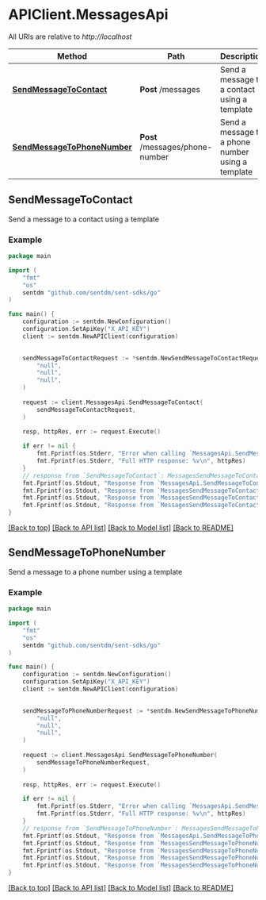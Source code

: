 # APIClient.MessagesApi

All URIs are relative to *http://localhost*

Method | Path | Description
------------- | ------------- | -------------
[**SendMessageToContact**](MessagesApi.md#SendMessageToContact) | **Post** /messages | Send a message to a contact using a template
[**SendMessageToPhoneNumber**](MessagesApi.md#SendMessageToPhoneNumber) | **Post** /messages/phone-number | Send a message to a phone number using a template



## SendMessageToContact

Send a message to a contact using a template



### Example

```go
package main

import (
    "fmt"
    "os"
    sentdm "github.com/sentdm/sent-sdks/go"
)

func main() {
    configuration := sentdm.NewConfiguration()
    configuration.SetApiKey("X_API_KEY")
    client := sentdm.NewAPIClient(configuration)

    
    sendMessageToContactRequest := *sentdm.NewSendMessageToContactRequest(
        "null",
        "null",
        "null",
    )
    
    request := client.MessagesApi.SendMessageToContact(
        sendMessageToContactRequest,
    )
    
    resp, httpRes, err := request.Execute()

    if err != nil {
        fmt.Fprintf(os.Stderr, "Error when calling `MessagesApi.SendMessageToContact``: %v\n", err)
        fmt.Fprintf(os.Stderr, "Full HTTP response: %v\n", httpRes)
    }
    // response from `SendMessageToContact`: MessagesSendMessageToContactResponse
    fmt.Fprintf(os.Stdout, "Response from `MessagesApi.SendMessageToContact`: %v\n", resp)
    fmt.Fprintf(os.Stdout, "Response from `MessagesSendMessageToContactResponse.SendMessageToContact.MessageId`: %v\n", *resp.MessageId)
    fmt.Fprintf(os.Stdout, "Response from `MessagesSendMessageToContactResponse.SendMessageToContact.Status`: %v\n", *resp.Status)
    fmt.Fprintf(os.Stdout, "Response from `MessagesSendMessageToContactResponse.SendMessageToContact.Channel`: %v\n", *resp.Channel)
}
```

[[Back to top]](#) [[Back to API list]](../README.md#documentation-for-api-endpoints)
[[Back to Model list]](../README.md#documentation-for-models)
[[Back to README]](../README.md)


## SendMessageToPhoneNumber

Send a message to a phone number using a template



### Example

```go
package main

import (
    "fmt"
    "os"
    sentdm "github.com/sentdm/sent-sdks/go"
)

func main() {
    configuration := sentdm.NewConfiguration()
    configuration.SetApiKey("X_API_KEY")
    client := sentdm.NewAPIClient(configuration)

    
    sendMessageToPhoneNumberRequest := *sentdm.NewSendMessageToPhoneNumberRequest(
        "null",
        "null",
        "null",
    )
    
    request := client.MessagesApi.SendMessageToPhoneNumber(
        sendMessageToPhoneNumberRequest,
    )
    
    resp, httpRes, err := request.Execute()

    if err != nil {
        fmt.Fprintf(os.Stderr, "Error when calling `MessagesApi.SendMessageToPhoneNumber``: %v\n", err)
        fmt.Fprintf(os.Stderr, "Full HTTP response: %v\n", httpRes)
    }
    // response from `SendMessageToPhoneNumber`: MessagesSendMessageToPhoneNumberResponse
    fmt.Fprintf(os.Stdout, "Response from `MessagesApi.SendMessageToPhoneNumber`: %v\n", resp)
    fmt.Fprintf(os.Stdout, "Response from `MessagesSendMessageToPhoneNumberResponse.SendMessageToPhoneNumber.MessageId`: %v\n", *resp.MessageId)
    fmt.Fprintf(os.Stdout, "Response from `MessagesSendMessageToPhoneNumberResponse.SendMessageToPhoneNumber.Status`: %v\n", *resp.Status)
    fmt.Fprintf(os.Stdout, "Response from `MessagesSendMessageToPhoneNumberResponse.SendMessageToPhoneNumber.Channel`: %v\n", *resp.Channel)
    fmt.Fprintf(os.Stdout, "Response from `MessagesSendMessageToPhoneNumberResponse.SendMessageToPhoneNumber.ContactId`: %v\n", *resp.ContactId)
}
```

[[Back to top]](#) [[Back to API list]](../README.md#documentation-for-api-endpoints)
[[Back to Model list]](../README.md#documentation-for-models)
[[Back to README]](../README.md)

